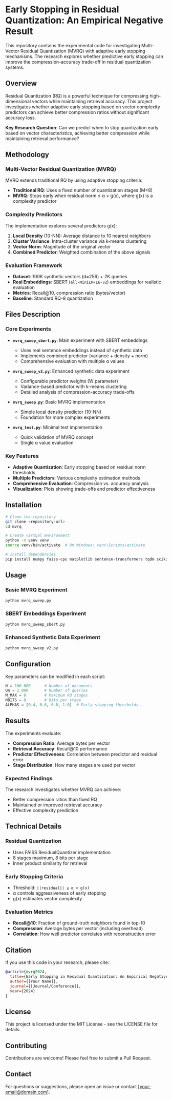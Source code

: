 # Early Stopping in Residual Quantization: An Empirical Negative Result

This repository contains the experimental code for investigating Multi-Vector Residual Quantization (MVRQ) with adaptive early stopping mechanisms. The research explores whether predictive early stopping can improve the compression-accuracy trade-off in residual quantization systems.

## Overview

Residual Quantization (RQ) is a powerful technique for compressing high-dimensional vectors while maintaining retrieval accuracy. This project investigates whether adaptive early stopping based on vector complexity predictors can achieve better compression ratios without significant accuracy loss.

**Key Research Question**: Can we predict when to stop quantization early based on vector characteristics, achieving better compression while maintaining retrieval performance?

## Methodology

### Multi-Vector Residual Quantization (MVRQ)

MVRQ extends traditional RQ by using adaptive stopping criteria:
- **Traditional RQ**: Uses a fixed number of quantization stages (M=8)
- **MVRQ**: Stops early when residual norm ≤ α × g(x), where g(x) is a complexity predictor

### Complexity Predictors

The implementation explores several predictors g(x):

1. **Local Density** (10-NN): Average distance to 10 nearest neighbors
2. **Cluster Variance**: Intra-cluster variance via k-means clustering  
3. **Vector Norm**: Magnitude of the original vector
4. **Combined Predictor**: Weighted combination of the above signals

### Evaluation Framework

- **Dataset**: 100K synthetic vectors (d=256) + 2K queries
- **Real Embeddings**: SBERT (`all-MiniLM-L6-v2`) embeddings for realistic evaluation
- **Metrics**: Recall@10, compression ratio (bytes/vector)
- **Baseline**: Standard RQ-8 quantization

## Files Description

### Core Experiments

- **`mvrq_sweep_sbert.py`**: Main experiment with SBERT embeddings
  - Uses real sentence embeddings instead of synthetic data
  - Implements combined predictor (variance + density + norm)
  - Comprehensive evaluation with multiple α values

- **`mvrq_sweep_v2.py`**: Enhanced synthetic data experiment
  - Configurable predictor weights (W parameter)
  - Variance-based predictor with k-means clustering
  - Detailed analysis of compression-accuracy trade-offs

- **`mvrq_sweep.py`**: Basic MVRQ implementation
  - Simple local density predictor (10-NN)
  - Foundation for more complex experiments

- **`mvrq_test.py`**: Minimal test implementation
  - Quick validation of MVRQ concept
  - Single α value evaluation

### Key Features

- **Adaptive Quantization**: Early stopping based on residual norm thresholds
- **Multiple Predictors**: Various complexity estimation methods
- **Comprehensive Evaluation**: Compression vs. accuracy analysis
- **Visualization**: Plots showing trade-offs and predictor effectiveness

## Installation

```bash
# Clone the repository
git clone <repository-url>
cd mvrq

# Create virtual environment
python -m venv venv
source venv/bin/activate  # On Windows: venv\Scripts\activate

# Install dependencies
pip install numpy faiss-cpu matplotlib sentence-transformers tqdm scikit-learn
```

## Usage

### Basic MVRQ Experiment
```bash
python mvrq_sweep.py
```

### SBERT Embeddings Experiment
```bash
python mvrq_sweep_sbert.py
```

### Enhanced Synthetic Data Experiment
```bash
python mvrq_sweep_v2.py
```

## Configuration

Key parameters can be modified in each script:

```python
N = 100_000      # Number of documents
Qn = 2_000       # Number of queries  
M_MAX = 8        # Maximum RQ stages
NBITS = 8        # Bits per stage
ALPHAS = [0.4, 0.6, 0.8, 1.0]  # Early stopping thresholds
```

## Results

The experiments evaluate:
- **Compression Ratio**: Average bytes per vector
- **Retrieval Accuracy**: Recall@10 performance
- **Predictor Effectiveness**: Correlation between predictor and residual error
- **Stage Distribution**: How many stages are used per vector

### Expected Findings

The research investigates whether MVRQ can achieve:
- Better compression ratios than fixed RQ
- Maintained or improved retrieval accuracy
- Effective complexity prediction

## Technical Details

### Residual Quantization
- Uses FAISS ResidualQuantizer implementation
- 8 stages maximum, 8 bits per stage
- Inner product similarity for retrieval

### Early Stopping Criteria
- Threshold: `||residual|| ≤ α × g(x)`
- α controls aggressiveness of early stopping
- g(x) estimates vector complexity

### Evaluation Metrics
- **Recall@10**: Fraction of ground-truth neighbors found in top-10
- **Compression**: Average bytes per vector (including overhead)
- **Correlation**: How well predictor correlates with reconstruction error

## Citation

If you use this code in your research, please cite:

```bibtex
@article{mvrq2024,
  title={Early Stopping in Residual Quantization: An Empirical Negative Result},
  author={[Your Name]},
  journal={[Journal/Conference]},
  year={2024}
}
```

## License

This project is licensed under the MIT License - see the LICENSE file for details.

## Contributing

Contributions are welcome! Please feel free to submit a Pull Request.

## Contact

For questions or suggestions, please open an issue or contact [your-email@domain.com].
